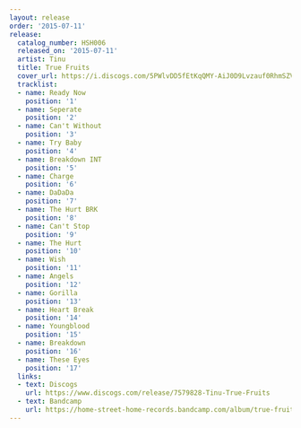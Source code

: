 ```yaml
---
layout: release
order: '2015-07-11'
release:
  catalog_number: HSH006
  released_on: '2015-07-11'
  artist: Tinu
  title: True Fruits
  cover_url: https://i.discogs.com/5PWlvDD5fEtKqQMY-AiJ0D9Lvzauf0RhmSZVfVBLRLA/rs:fit/g:sm/q:90/h:600/w:600/czM6Ly9kaXNjb2dz/LWRhdGFiYXNlLWlt/YWdlcy9SLTc1Nzk4/MjgtMTQ0NDQ2NjU0/OS04NzA4LmpwZWc.jpeg
  tracklist:
  - name: Ready Now
    position: '1'
  - name: Seperate
    position: '2'
  - name: Can't Without
    position: '3'
  - name: Try Baby
    position: '4'
  - name: Breakdown INT
    position: '5'
  - name: Charge
    position: '6'
  - name: DaDaDa
    position: '7'
  - name: The Hurt BRK
    position: '8'
  - name: Can't Stop
    position: '9'
  - name: The Hurt
    position: '10'
  - name: Wish
    position: '11'
  - name: Angels
    position: '12'
  - name: Gorilla
    position: '13'
  - name: Heart Break
    position: '14'
  - name: Youngblood
    position: '15'
  - name: Breakdown
    position: '16'
  - name: These Eyes
    position: '17'
  links:
  - text: Discogs
    url: https://www.discogs.com/release/7579828-Tinu-True-Fruits
  - text: Bandcamp
    url: https://home-street-home-records.bandcamp.com/album/true-fruits
---
```

